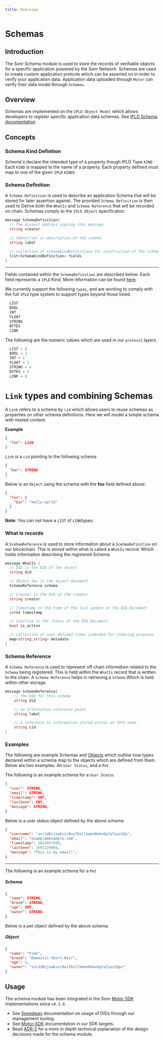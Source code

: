 ```yaml
---
title: Overview
---
```

# Schemas
## Introduction
The Sonr Schema module is used to store the records of verifiable objects for a specific application powered by the Sonr Network. Schemas are used to create custom application protcols which can be asserted on in order to verify your application data. Application data uploaded through `Motor` can verify their data model through `Schemas`.

## Overview
Schemas are implemented on the `IPLD Object Model` which allows developers to register specific application data schemas. See [IPLD Schema documentation](https://ipld.io/docs/schemas)

## Concepts

### Schema Kind Defintion
Schema's declare the intended type of a property though IPLD Type `KIND` Each `KIND` is mapped to the name of a property. Each property defined must map to one of the given `IPLD` `KINDS`
### Schema Definition
A `Schema Definition` is used to describe an application Schema that will be stored for later assertion against. The provided `Schema Definition` is then used to Derive both the `WhatIs` and `Schema Reference` that will be recorded on chain. Schemas comply to the `IPLD Object` specification. 



```go
message SchemaDefinition{
  // The Account Address signing this message
  string creator

  // Identifier or description of the schema
  string label

  // collection of schemaKindDefinitions for construction of the schema
  list<SchemaKindDefinition> fields
}
```
---
Fields contained within the `SchemaDefinition` are described below:
Each field represents a `IPLD` Kind. More information can be found [here](https://ipld.io/docs/schemas/features/typekinds/).

We currently support the following `types`, and are working to comply with the full `IPLD` type system to support types beyond those listed. 
```go
  LIST
  BOOL
  INT
  FLOAT
  STRING
  BYTES
  LINK
```

The following are the numeric values which are used in our `protocol` layers.
```go
  LIST = 0
  BOOL = 1
  INT = 2
  FLOAT = 3
  STRING = 4
  BYTES = 5
  LINK = 6
```
# `Link` types and combining Schemas
A `Link` refers to a schema by `cid` which allows users to reuse schemas as properties on other schema definitions. Here we will model a simple schema with nested content.

**Example**
```json
{
  "foo": Link 
}
```
`Link` is a `cid` pointing to the following schema
```json
{
  "bar": STRING
}
```
Below is an `Object` using the schema with the **foo** field defined above:
```json
{
  "foo": {
    "bar": "hello-world"
  }
}
```
**Note:** You can not have a `LIST` of `LINK`types. 

### What Is records
A `ScehamReference` is used to store information about a `ScehmaDefinition` on our blockchain. This is stored within what is called a `WhatIs` record. Which holds information describing the registered Schema.

```go
message WhatIs {
  // DID is the DID of the object
  string did

  // Object_doc is the object document
  SchemaReference schema

  // Creator is the DID of the creator
  string creator

  // Timestamp is the time of the last update of the DID Document
  int64 timestamp

  // IsActive is the status of the DID Document
  bool is_active

  // collection of user defined items indended for indexing purposes
  map<string,string> metadata
}
```

### Schema Reference
A `Schema Reference` is used to represent off chain information related to the `Schema` being registered. This is held within the `WhatIs` record that is written to the chain. A `Schema Reference` helps in retrieving a `Schema` Which is held within other storage.

```go
message SchemaReference{
    // the DID for this schema
    string did

    // an alternative reference point
    string label

    // a reference to information stored within an IPFS node.
    string cid
}
```

### Examples
The following are example Schemas and [Objects](/docs/highway/modules/objects.md) which outline how types declared within a schema map to the objects which are defined from them. Below are two examples: An `User Status`, and a `Pet`.

The following is an example schema for a `User Status`

```json
{
  "user": STRING,
  "email": STRING,
  "timestamp": INT,
  "lastSeen": INT,
  "message": STRING,
}
```
Below is a user status object defined by the above schema
```json
{
  "username": "snr1d8cjuwkssr9uzf8zllkmmn0ekv6p7a7yuz2dp",
  "email": "example@example.com",
  "timestamp": 1662057099,
  "lastSeen": 1661220968,
  "message": "This is my email!",
}
```
----
The following is an example schema for a `Pet`
##### Schema
```json
{
  "name": STRING, 
  "breed": STRING, 
  "age": INT,
  "owner": STRING
}
```
Below is a pet object defined by the above schema

##### Object
```json
{
  "name": "Fido",
  "breed": "Domestic-Short-Hair",
  "age": 5,
  "owner": "snr1d8cjuwkssr9uzf8zllkmmn0ekv6p7a7yuz2dpc"
}
```

## Usage
The schema module has been integrated in the Sonr [Motor SDK](/docs/motor-sdk/intro.mdx) implementations since `v0.3.9`.
- See [Speedway](/docs/speedway/cli-cmds.mdx) documentation on usage of DIDs through our management tooling.
- See [Motor-SDK](/docs/motor-sdk/data/schemas.mdx) documentation in our SDK targets.
- Read [ADR-2](https://github.com/sonr-io/sonr/blob/dev/docs/architecture/2.md) for a more in depth technical explanation of the design decisions made for the schema module.
